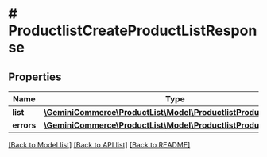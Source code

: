 # # ProductlistCreateProductListResponse


## Properties


Name | Type | Description | Notes
------------ | ------------- | ------------- | -------------
**list**| [**\GeminiCommerce\ProductList\Model\ProductlistProductListEntity**](ProductlistProductListEntity.md) |   | [optional]
**errors**| [**\GeminiCommerce\ProductList\Model\ProductlistProductListError[]**](ProductlistProductListError.md) |   | [optional]


[[Back to Model list]](../../README.md#models) [[Back to API list]](../../README.md#endpoints) [[Back to README]](../../README.md)